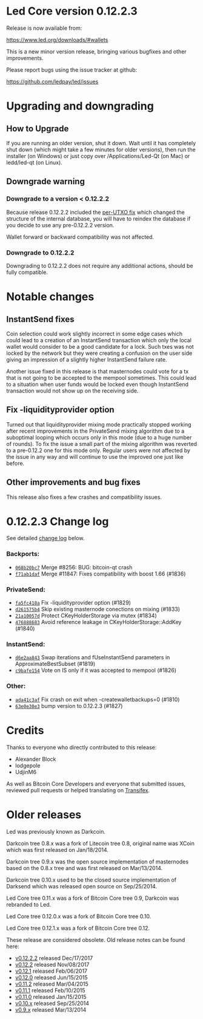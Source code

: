 Led Core version 0.12.2.3
==========================

Release is now available from:

  <https://www.led.org/downloads/#wallets>

This is a new minor version release, bringing various bugfixes and other
improvements.

Please report bugs using the issue tracker at github:

  <https://github.com/ledpay/led/issues>


Upgrading and downgrading
=========================

How to Upgrade
--------------

If you are running an older version, shut it down. Wait until it has completely
shut down (which might take a few minutes for older versions), then run the
installer (on Windows) or just copy over /Applications/Led-Qt (on Mac) or
ledd/led-qt (on Linux).

Downgrade warning
-----------------

### Downgrade to a version < 0.12.2.2

Because release 0.12.2.2 included the [per-UTXO fix](release-notes/led/release-notes-0.12.2.2.md#per-utxo-fix)
which changed the structure of the internal database, you will have to reindex
the database if you decide to use any pre-0.12.2.2 version.

Wallet forward or backward compatibility was not affected.

### Downgrade to 0.12.2.2

Downgrading to 0.12.2.2 does not require any additional actions, should be
fully compatible.

Notable changes
===============

InstantSend fixes
-----------------

Coin selection could work slightly incorrect in some edge cases which could
lead to a creation of an InstantSend transaction which only the local wallet
would consider to be a good candidate for a lock. Such txes was not locked by
the network but they were creating a confusion on the user side giving an
impression of a slightly higher InstantSend failure rate.

Another issue fixed in this release is that masternodes could vote for a tx
that is not going to be accepted to the mempool sometimes. This could lead to
a situation when user funds would be locked even though InstantSend transaction
would not show up on the receiving side.

Fix -liquidityprovider option
-----------------------------

Turned out that liquidityprovider mixing mode practically stopped working after
recent improvements in the PrivateSend mixing algorithm due to a suboptimal
looping which occurs only in this mode (due to a huge number of rounds). To fix
the issue a small part of the mixing algorithm was reverted to a pre-0.12.2 one
for this mode only. Regular users were not affected by the issue in any way and
will continue to use the improved one just like before.

Other improvements and bug fixes
--------------------------------

This release also fixes a few crashes and compatibility issues.


0.12.2.3 Change log
===================

See detailed [change log](https://github.com/ledpay/led/compare/v0.12.2.2...ledpay:v0.12.2.3) below.

### Backports:
- [`068b20bc7`](https://github.com/ledpay/led/commit/068b20bc7) Merge #8256: BUG: bitcoin-qt crash
- [`f71ab1daf`](https://github.com/ledpay/led/commit/f71ab1daf) Merge #11847: Fixes compatibility with boost 1.66 (#1836)

### PrivateSend:
- [`fa5fc418a`](https://github.com/ledpay/led/commit/fa5fc418a) Fix -liquidityprovider option (#1829)
- [`d261575b4`](https://github.com/ledpay/led/commit/d261575b4) Skip existing masternode conections on mixing (#1833)
- [`21a10057d`](https://github.com/ledpay/led/commit/21a10057d) Protect CKeyHolderStorage via mutex (#1834)
- [`476888683`](https://github.com/ledpay/led/commit/476888683) Avoid reference leakage in CKeyHolderStorage::AddKey (#1840)

### InstantSend:
- [`d6e2aa843`](https://github.com/ledpay/led/commit/d6e2aa843) Swap iterations and fUseInstantSend parameters in ApproximateBestSubset (#1819)
- [`c9bafe154`](https://github.com/ledpay/led/commit/c9bafe154) Vote on IS only if it was accepted to mempool (#1826)

### Other:
- [`ada41c3af`](https://github.com/ledpay/led/commit/ada41c3af) Fix crash on exit when -createwalletbackups=0 (#1810)
- [`63e0e30e3`](https://github.com/ledpay/led/commit/63e0e30e3) bump version to 0.12.2.3 (#1827)

Credits
=======

Thanks to everyone who directly contributed to this release:

- Alexander Block
- lodgepole
- UdjinM6

As well as Bitcoin Core Developers and everyone that submitted issues,
reviewed pull requests or helped translating on
[Transifex](https://www.transifex.com/projects/p/led/).


Older releases
==============

Led was previously known as Darkcoin.

Darkcoin tree 0.8.x was a fork of Litecoin tree 0.8, original name was XCoin
which was first released on Jan/18/2014.

Darkcoin tree 0.9.x was the open source implementation of masternodes based on
the 0.8.x tree and was first released on Mar/13/2014.

Darkcoin tree 0.10.x used to be the closed source implementation of Darksend
which was released open source on Sep/25/2014.

Led Core tree 0.11.x was a fork of Bitcoin Core tree 0.9,
Darkcoin was rebranded to Led.

Led Core tree 0.12.0.x was a fork of Bitcoin Core tree 0.10.

Led Core tree 0.12.1.x was a fork of Bitcoin Core tree 0.12.

These release are considered obsolete. Old release notes can be found here:

- [v0.12.2.2](release-notes/led/release-notes-0.12.2.2.md) released Dec/17/2017
- [v0.12.2](release-notes/led/release-notes-0.12.2.md) released Nov/08/2017
- [v0.12.1](release-notes/led/release-notes-0.12.1.md) released Feb/06/2017
- [v0.12.0](release-notes/led/release-notes-0.12.0.md) released Jun/15/2015
- [v0.11.2](release-notes/led/release-notes-0.11.2.md) released Mar/04/2015
- [v0.11.1](release-notes/led/release-notes-0.11.1.md) released Feb/10/2015
- [v0.11.0](release-notes/led/release-notes-0.11.0.md) released Jan/15/2015
- [v0.10.x](release-notes/led/release-notes-0.10.0.md) released Sep/25/2014
- [v0.9.x](release-notes/led/release-notes-0.9.0.md) released Mar/13/2014

